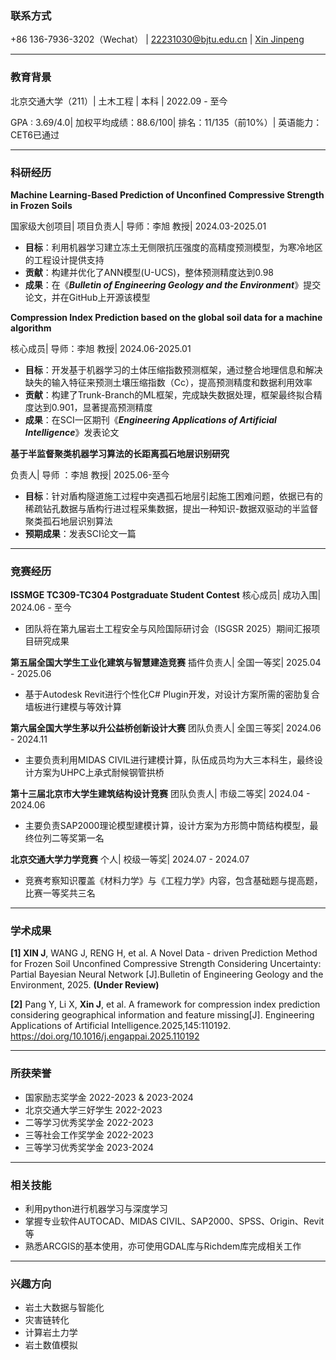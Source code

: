 ### 联系方式
+86 136-7936-3202（Wechat） | [22231030@bjtu.edu.cn](mailto:22231030@bjtu.edu.cn) | [Xin Jinpeng](https://jinpeng-xin.github.io/)

------------


### 教育背景

北京交通大学（211）| 土木工程 | 本科 | 2022.09 - 至今

GPA : 3.69/4.0| 加权平均成绩：88.6/100| 排名：11/135（前10%）| 英语能力：CET6已通过

------------


### 科研经历

 **Machine Learning-Based Prediction of Unconfined Compressive Strength in Frozen Soils**

国家级大创项目| 项目负责人| 导师：李旭 教授| 2024.03-2025.01

- **目标**：利用机器学习建立冻土无侧限抗压强度的高精度预测模型，为寒冷地区的工程设计提供支持
- **贡献**：构建并优化了ANN模型(U-UCS)，整体预测精度达到0.98
- **成果**：在《**_Bulletin of Engineering Geology and the Environment_**》提交论文，并在GitHub上开源该模型
  
**Compression Index Prediction based on the global soil data for a machine algorithm**

核心成员| 导师：李旭 教授| 2024.06-2025.01

- **目标**：开发基于机器学习的土体压缩指数预测框架，通过整合地理信息和解决缺失的输入特征来预测土壤压缩指数（Cc），提高预测精度和数据利用效率
- **贡献**：构建了Trunk-Branch的ML框架，完成缺失数据处理，框架最终拟合精度达到0.901，显著提高预测精度
- **成果**：在SCI一区期刊《**_Engineering Applications of Artificial Intelligence_**》发表论文 
  
**基于半监督聚类机器学习算法的长距离孤石地层识别研究**

负责人| 导师 ：李旭 教授| 2025.06-至今

- **目标**：针对盾构隧道施工过程中突遇孤石地层引起施工困难问题，依据已有的稀疏钻孔数据与盾构行进过程采集数据，提出一种知识-数据双驱动的半监督聚类孤石地层识别算法
- **预期成果**：发表SCI论文一篇

------------


### 竞赛经历

**ISSMGE TC309-TC304 Postgraduate Student Contest** 
核心成员| 成功入围| 2024.06 - 至今
- 团队将在第九届岩土工程安全与风险国际研讨会（ISGSR 2025）期间汇报项目研究成果

**第五届全国大学生工业化建筑与智慧建造竞赛** 
插件负责人| 全国一等奖| 2025.04 - 2025.06
- 基于Autodesk Revit进行个性化C# Plugin开发，对设计方案所需的密肋复合墙板进行建模与等效计算

**第六届全国大学生茅以升公益桥创新设计大赛**
 团队负责人| 全国三等奖| 2024.06 - 2024.11
- 主要负责利用MIDAS CIVIL进行建模计算，队伍成员均为大三本科生，最终设计方案为UHPC上承式耐候钢管拱桥

**第十三届北京市大学生建筑结构设计竞赛**
团队负责人| 市级二等奖| 2024.04 - 2024.06
- 主要负责SAP2000理论模型建模计算，设计方案为方形筒中筒结构模型，最终位列二等奖第一名

**北京交通大学力学竞赛**
个人| 校级一等奖| 2024.07 - 2024.07
- 竞赛考察知识覆盖《材料力学》与《工程力学》内容，包含基础题与提高题，比赛一等奖共三名

------------


### 学术成果

**\[1\] XIN J**, WANG J, RENG H, et al. A Novel Data - driven Prediction Method for Frozen Soil Unconfined Compressive Strength Considering Uncertainty: Partial Bayesian Neural Network \[J\].Bulletin of Engineering Geology and the Environment, 2025. **(Under Review)**

**\[2\]** Pang Y, Li X, **Xin J**, et al. A framework for compression index prediction considering geographical information and feature missing\[J\]. Engineering Applications of Artificial Intelligence.2025,145:110192. https://doi.org/10.1016/j.engappai.2025.110192

------------


### 所获荣誉

- 国家励志奖学金 2022-2023 & 2023-2024
- 北京交通大学三好学生 2022-2023
- 二等学习优秀奖学金 2022-2023
- 三等社会工作奖学金 2022-2023
- 三等学习优秀奖学金 2023-2024

------------


### 相关技能

- 利用python进行机器学习与深度学习
- 掌握专业软件AUTOCAD、MIDAS CIVIL、SAP2000、SPSS、Origin、Revit等
- 熟悉ARCGIS的基本使用，亦可使用GDAL库与Richdem库完成相关工作

------------


### 兴趣方向

- 岩土大数据与智能化
- 灾害链转化
- 计算岩土力学
- 岩土数值模拟
